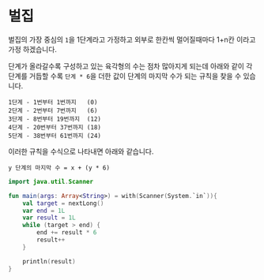 # 벌집

벌집의 가장 중심의 `1`을 1단계라고 가정하고 외부로 한칸씩 멀어질때마다 1+n칸 이라고 가정 하겠습니다.

단계가 올라갈수록 구성하고 있는 육각형의 수는 점차 많아지게 되는데 아래와 같이 각 단계를 거듭할 수록 `단계 * 6`을 더한 값이 단계의 마지막 수가 되는 규칙을 찾을 수 있습니다.

```
1단계 - 1번부터 1번까지   (0)
2단계 - 2번부터 7번까지   (6)
3단계 - 8번부터 19번까지  (12)
4단계 - 20번부터 37번까지 (18)
5단계 - 38번부터 61번까지 (24)
```

이러한 규칙을 수식으로 나타내면 아래와 같습니다.

`y 단계의 마지막 수 = x + (y * 6)`

```kotlin
import java.util.Scanner

fun main(args: Array<String>) = with(Scanner(System.`in`)){
    val target = nextLong()
    var end = 1L
    var result = 1L
    while (target > end) {
        end += result * 6
        result++
    }

    println(result)
}

```